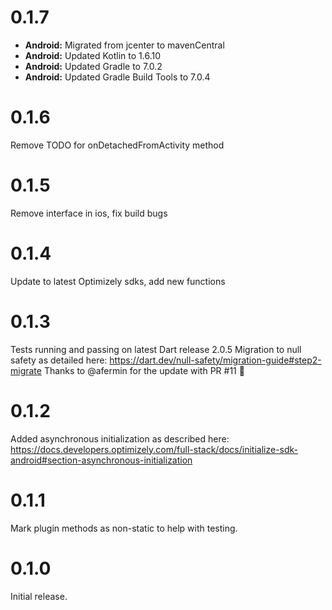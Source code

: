 # 0.1.7

- **Android:** Migrated from jcenter to mavenCentral
- **Android:** Updated Kotlin to 1.6.10
- **Android:** Updated Gradle to 7.0.2
- **Android:** Updated Gradle Build Tools to 7.0.4

# 0.1.6

Remove TODO for onDetachedFromActivity method

# 0.1.5

Remove interface in ios, fix build bugs

# 0.1.4

Update to latest Optimizely sdks, add new functions

# 0.1.3

Tests running and passing on latest Dart release 2.0.5
Migration to null safety as detailed here: https://dart.dev/null-safety/migration-guide#step2-migrate
Thanks to @afermin for the update with PR #11 🙏

# 0.1.2

Added asynchronous initialization as described here: https://docs.developers.optimizely.com/full-stack/docs/initialize-sdk-android#section-asynchronous-initialization

# 0.1.1

Mark plugin methods as non-static to help with testing.

# 0.1.0

Initial release.
